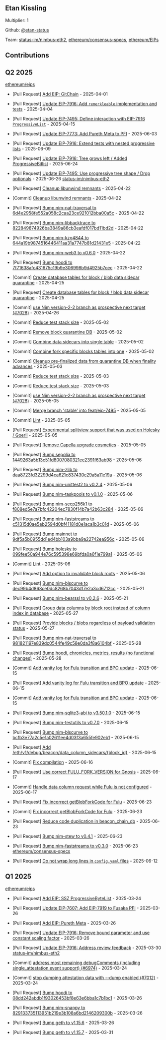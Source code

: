 
## Etan Kissling
Multiplier: 1

Github: [@etan-status](https://github.com/etan-status)

Team: [status-im/nimbus-eth2](https://github.com/status-im/nimbus-eth2/pulls?q=author%3Aetan-status), [ethereum/consensus-specs](https://github.com/ethereum/consensus-specs/pulls?q=author%3Aetan-status), [ethereum/EIPs](https://github.com/ethereum/EIPs/pulls?q=author%3Aetan-status)

## Contributions

## Q2 2025


[ethereum/eips](https://github.com/ethereum/eips)
* [Pull Request] [Add EIP: GitChain](https://github.com/ethereum/EIPs/pull/9579) - 2025-04-01
* [Pull Request] [Update EIP-7916: Add `remerkleable` implementation and tests](https://github.com/ethereum/EIPs/pull/9597) - 2025-04-04
* [Pull Request] [Update EIP-7495: Define interaction with EIP-7916 `ProgressiveList`](https://github.com/ethereum/EIPs/pull/9643) - 2025-04-15

* [Pull Request] [Update EIP-7773: Add Pureth Meta to PFI](https://github.com/ethereum/EIPs/pull/9856) - 2025-06-03
* [Pull Request] [Update EIP-7916: Extend tests with nested progressive lists](https://github.com/ethereum/EIPs/pull/9879) - 2025-06-09
* [Pull Request] [Update EIP-7916: Tree grows left / Added ProgressiveBitlist](https://github.com/ethereum/EIPs/pull/9931) - 2025-06-24
* [Pull Request] [Update EIP-7495: Use progressive tree shape / Drop optionals](https://github.com/ethereum/EIPs/pull/9942) - 2025-06-26
[status-im/nimbus-eth2](https://github.com/status-im/nimbus-eth2)
* [Pull Request] [Cleanup libunwind remnants](https://github.com/status-im/nimbus-eth2/pull/7097) - 2025-04-22
* [Commit] [Cleanup libunwind remnants](https://github.com/status-im/nimbus-eth2/commit/0bb4691a4893ccfc3068eb463bf25fe59b46ea43) - 2025-04-22
* [Pull Request] [Bump nim-nat-traversal to 6d4e2958fe552a058c2caa23ce921012bba00a5c](https://github.com/status-im/nimbus-eth2/pull/7096) - 2025-04-22
* [Pull Request] [Bump nim-libbacktrace to 822849874926ba3849a86cb3eafdf017bd11bd2d](https://github.com/status-im/nimbus-eth2/pull/7095) - 2025-04-22
* [Pull Request] [Bump nim-kzg4844 to 644a19b9874516446411aa31a7747b81d21431e5](https://github.com/status-im/nimbus-eth2/pull/7094) - 2025-04-22
* [Pull Request] [Bump nim-web3 to v0.6.0](https://github.com/status-im/nimbus-eth2/pull/7093) - 2025-04-22
* [Pull Request] [Bump hoodi to 7f71638afc431675c19b9e306998b9d4925b7cec](https://github.com/status-im/nimbus-eth2/pull/7089) - 2025-04-22
* [Commit] [Create database tables for block / blob data sidecar quarantine](https://github.com/status-im/nimbus-eth2/commit/5572f3a82b2de4ec2ae485d1a073bd76bcfe5030) - 2025-04-25
* [Pull Request] [Create database tables for block / blob data sidecar quarantine](https://github.com/status-im/nimbus-eth2/pull/7108) - 2025-04-25
* [Commit] [use Nim version-2-2 branch as prospective next target (#7028)](https://github.com/status-im/nimbus-eth2/commit/45f72db2eea469b363a15fb93243071bf044c7ac) - 2025-04-26
* [Commit] [Reduce test stack size](https://github.com/status-im/nimbus-eth2/commit/b919db598f81cc5fa10c35f274571a65d93ca646) - 2025-05-02
* [Commit] [Remove block quarantine DB](https://github.com/status-im/nimbus-eth2/commit/0cd2c9b88209382b6a0f7fdcd70fb5be921525ff) - 2025-05-02
* [Commit] [Combine data sidecars into single table](https://github.com/status-im/nimbus-eth2/commit/9a310a76bea695a038991df2f5e3fd0f013ba103) - 2025-05-02
* [Commit] [Combine fork specific blocks tables into one](https://github.com/status-im/nimbus-eth2/commit/76fb58fc1b2065e9d434903838a3783a2628c889) - 2025-05-02
* [Commit] [Cleanup pre-finalized data from quarantine DB when finality advances](https://github.com/status-im/nimbus-eth2/commit/5e08c8591e182f0e57015c6d88ca2365a771eb66) - 2025-05-03
* [Commit] [Reduce test stack size](https://github.com/status-im/nimbus-eth2/commit/be671ad00d3614af2d8d0987a03100542b6f705c) - 2025-05-03
* [Commit] [Reduce test stack size](https://github.com/status-im/nimbus-eth2/commit/9ef2b54844ca0349836c1e8cfd77aeb6eacd2972) - 2025-05-03
* [Commit] [use Nim version-2-2 branch as prospective next target (#7028)](https://github.com/status-im/nimbus-eth2/commit/45f72db2eea469b363a15fb93243071bf044c7ac) - 2025-05-05
* [Commit] [Merge branch 'stable' into feat/eip-7495](https://github.com/status-im/nimbus-eth2/commit/cbc2d1e359ce0c4d18c7ea0697110145a599d302) - 2025-05-05
* [Commit] [Lint](https://github.com/status-im/nimbus-eth2/commit/4d3b1ba44c3689647979109f1561b6de35c9b236) - 2025-05-05
* [Pull Request] [Experimental splitview support that was used on Holesky / Goerli](https://github.com/status-im/nimbus-eth2/pull/7126) - 2025-05-05
* [Pull Request] [Remove Capella upgrade cosmetics](https://github.com/status-im/nimbus-eth2/pull/7125) - 2025-05-05
* [Pull Request] [Bump sepolia to 1449263a5b13c51fd8007080321ee2391f63ab98](https://github.com/status-im/nimbus-eth2/pull/7136) - 2025-05-06
* [Pull Request] [Bump nim-zlib to daa8723fd32299d4ca621c837430c29a5a11e19a](https://github.com/status-im/nimbus-eth2/pull/7135) - 2025-05-06
* [Pull Request] [Bump nim-unittest2 to v0.2.4](https://github.com/status-im/nimbus-eth2/pull/7134) - 2025-05-06
* [Pull Request] [Bump nim-taskpools to v0.1.0](https://github.com/status-im/nimbus-eth2/pull/7133) - 2025-05-06
* [Pull Request] [Bump nim-secp256k1 to f808ed5e7a7bfc42204ec7830f14b7a42b63c284](https://github.com/status-im/nimbus-eth2/pull/7132) - 2025-05-06
* [Pull Request] [Bump nim-faststreams to c51315d0ae5eb2594d0bf41181d0e1aca1b3c01d](https://github.com/status-im/nimbus-eth2/pull/7131) - 2025-05-06
* [Pull Request] [Bump mainnet to 9df5a5b0955dd1ed4bb103a9bba9a22742ea956c](https://github.com/status-im/nimbus-eth2/pull/7130) - 2025-05-06
* [Pull Request] [Bump holesky to 099fee50a944e76c595398e69bfda0a6f1e799a1](https://github.com/status-im/nimbus-eth2/pull/7129) - 2025-05-06
* [Commit] [Lint](https://github.com/status-im/nimbus-eth2/commit/35d82fb4ac32b91e84f760de1525e1c39e91285c) - 2025-05-06
* [Pull Request] [Add option to invalidate block roots](https://github.com/status-im/nimbus-eth2/pull/7128) - 2025-05-06
* [Pull Request] [Bump nim-blscurve to dec99b4d868ce0dc8268b7043d17e2a3cd6712cc](https://github.com/status-im/nimbus-eth2/pull/7178) - 2025-05-21
* [Pull Request] [Bump nim-bearssl to v0.2.6](https://github.com/status-im/nimbus-eth2/pull/7177) - 2025-05-21
* [Pull Request] [Group data columns by block root instead of column index in database](https://github.com/status-im/nimbus-eth2/pull/7199) - 2025-05-27
* [Pull Request] [Provide blocks / blobs regardless of payload validation status](https://github.com/status-im/nimbus-eth2/pull/7198) - 2025-05-27
* [Pull Request] [Bump nim-nat-traversal to 981821197e839dc0544fe49c58e0da3f8a6104bf](https://github.com/status-im/nimbus-eth2/pull/7202) - 2025-05-28
* [Pull Request] [Bump hoodi, chronicles, metrics, results (no functional changes)](https://github.com/status-im/nimbus-eth2/pull/7201) - 2025-05-28

* [Commit] [Add vanity log for Fulu transition and BPO update](https://github.com/status-im/nimbus-eth2/commit/db91b24701aac97f6bd9f2b963d9a920cc13cfc0) - 2025-06-15
* [Pull Request] [Add vanity log for Fulu transition and BPO update](https://github.com/status-im/nimbus-eth2/pull/7241) - 2025-06-15
* [Commit] [Add vanity log for Fulu transition and BPO update](https://github.com/status-im/nimbus-eth2/commit/18c1c9e35d5e49d962c6119846caad060905bc8d) - 2025-06-15
* [Pull Request] [Bump nim-sqlite3-abi to v3.50.1.0](https://github.com/status-im/nimbus-eth2/pull/7240) - 2025-06-15
* [Pull Request] [Bump nim-testutils to v0.7.0](https://github.com/status-im/nimbus-eth2/pull/7239) - 2025-06-15
* [Pull Request] [Bump nim-blscurve to bcfb3e77a2c5e1a02611ee4d03f3a655fe902eb1](https://github.com/status-im/nimbus-eth2/pull/7238) - 2025-06-15
* [Pull Request] [Add /eth/v1/debug/beacon/data_column_sidecars/{block_id}](https://github.com/status-im/nimbus-eth2/pull/7237) - 2025-06-15
* [Commit] [Fix compilation](https://github.com/status-im/nimbus-eth2/commit/20a8bf0c7d84a4ff6ead6cfa28e889cbfe5cd76c) - 2025-06-16
* [Pull Request] [Use correct FULU_FORK_VERSION for Gnosis](https://github.com/status-im/nimbus-eth2/pull/7245) - 2025-06-17
* [Commit] [Handle data column request while Fulu is not configured](https://github.com/status-im/nimbus-eth2/commit/f9f24784743dc101999ba76c6ad51ba8e061620c) - 2025-06-17
* [Pull Request] [Fix incorrect getBlobForkCode for Fulu](https://github.com/status-im/nimbus-eth2/pull/7258) - 2025-06-23
* [Commit] [Fix incorrect getBlobForkCode for Fulu](https://github.com/status-im/nimbus-eth2/commit/c78ebda74c7bfcdeba1a10f4480201fe9595f98a) - 2025-06-23
* [Pull Request] [Reduce code duplication in beacon_chain_db](https://github.com/status-im/nimbus-eth2/pull/7257) - 2025-06-23
* [Pull Request] [Bump nim-stew to v0.4.1](https://github.com/status-im/nimbus-eth2/pull/7256) - 2025-06-23
* [Pull Request] [Bump nim-faststreams to v0.3.0](https://github.com/status-im/nimbus-eth2/pull/7254) - 2025-06-23
[ethereum/consensus-specs](https://github.com/ethereum/consensus-specs)
* [Pull Request] [Do not wrap long lines in `config.yaml` files](https://github.com/ethereum/consensus-specs/pull/4379) - 2025-06-12
## Q1 2025

[ethereum/eips](https://github.com/ethereum/eips)
* [Pull Request] [Add EIP: SSZ ProgressiveByteList](https://github.com/ethereum/EIPs/pull/9523) - 2025-03-24

* [Pull Request] [Update EIP-7607: Add EIP-7919 to Fusaka PFI](https://github.com/ethereum/EIPs/pull/9547) - 2025-03-26
* [Pull Request] [Add EIP: Pureth Meta](https://github.com/ethereum/EIPs/pull/9546) - 2025-03-26
* [Pull Request] [Update EIP-7916: Remove bound parameter and use constant scaling factor](https://github.com/ethereum/EIPs/pull/9542) - 2025-03-26
* [Pull Request] [Update EIP-7916: Address review feedback](https://github.com/ethereum/EIPs/pull/9565) - 2025-03-30
[status-im/nimbus-eth2](https://github.com/status-im/nimbus-eth2)
* [Commit] [address most remaining debugComments (including single_attestation event support) (#6974)](https://github.com/status-im/nimbus-eth2/commit/4c7aa879ed65121f2ca3b375b3e3424350ceca17) - 2025-03-24
* [Commit] [stop dumping attestation data with --dump enabled (#7012)](https://github.com/status-im/nimbus-eth2/commit/77c1e546a5004e424f7d14f92b3b7f0af5280631) - 2025-03-24
* [Pull Request] [Bump hoodi to 08dd242abdb1f93026453bf8e63e6bba1c7b1bc1](https://github.com/status-im/nimbus-eth2/pull/7035) - 2025-03-26
* [Pull Request] [Bump nim-snappy to 829133735113951b219e3b108a6bd2146209300b](https://github.com/status-im/nimbus-eth2/pull/7034) - 2025-03-26
* [Pull Request] [Bump geth to v1.15.6](https://github.com/status-im/nimbus-eth2/pull/7033) - 2025-03-26
* [Pull Request] [Bump geth to v1.15.7](https://github.com/status-im/nimbus-eth2/pull/7041) - 2025-03-31
